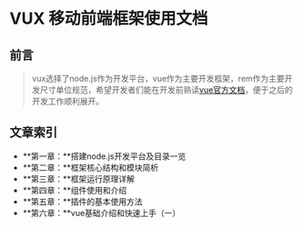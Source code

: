 # VUX 移动前端框架使用文档



## 前言

> vux选择了node.js作为开发平台，vue作为主要开发框架，rem作为主要开发尺寸单位规范，希望开发者们能在开发前熟读[vue官方文档](http://cn.vuejs.org/)，便于之后的开发工作顺利展开。





## 文章索引

* **第一章：**搭建node.js开发平台及目录一览
* **第二章：**框架核心结构和模块简析    
* **第三章：**框架运行原理详解   
* **第四章：**组件使用和介绍
* **第五章：**插件的基本使用方法
* **第六章：**vue基础介绍和快速上手（一）
